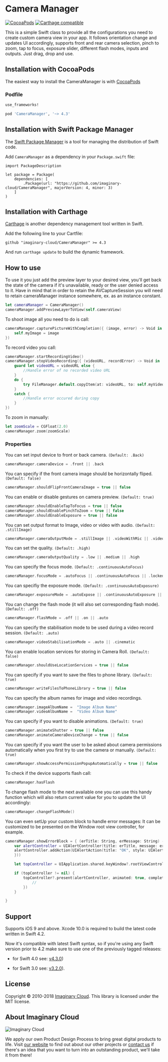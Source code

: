 
# Camera Manager
[![CocoaPods](https://img.shields.io/cocoapods/v/CameraManager.svg)](https://github.com/imaginary-cloud/CameraManager) [![Carthage compatible](https://img.shields.io/badge/Carthage-compatible-4BC51D.svg?style=flat)](https://github.com/Carthage/Carthage)

This is a simple Swift class to provide all the configurations you need to create custom camera view in your app.
It follows orientation change and updates UI accordingly, supports front and rear camera selection, pinch to zoom, tap to focus, exposure slider, different flash modes, inputs and outputs.
Just drag, drop and use.

## Installation with CocoaPods

The easiest way to install the CameraManager is with [CocoaPods](http://cocoapods.org)

### Podfile

```ruby
use_frameworks!

pod 'CameraManager', '~> 4.3'
``` 

## Installation with Swift Package Manager

The [Swift Package Manager](https://swift.org/package-manager/) is a tool for managing the distribution of Swift code.

Add `CameraManager` as a dependency in your `Package.swift` file:

```
import PackageDescription

let package = Package(
    dependencies: [
        .Package(url: "https://github.com/imaginary-cloud/CameraManager", majorVersion: 4, minor: 3)
    ]
)
```

## Installation with Carthage

[Carthage](https://github.com/Carthage/Carthage) is another dependency management tool written in Swift.

Add the following line to your Cartfile:

```
github "imaginary-cloud/CameraManager" >= 4.3
```

And run `carthage update` to build the dynamic framework.

## How to use
To use it you just add the preview layer to your desired view, you'll get back the state of the camera if it's unavailable, ready or the user denied access to it. Have in mind that in order to retain the AVCaptureSession you will need to retain cameraManager instance somewhere, ex. as an instance constant.
```swift
let cameraManager = CameraManager()
cameraManager.addPreviewLayerToView(self.cameraView)

```

To shoot image all you need to do is call:
```swift
cameraManager.capturePictureWithCompletion({ (image, error) -> Void in
    self.myImage = image             
})
```

To record video you call:
```swift
cameraManager.startRecordingVideo()
cameraManager.stopVideoRecording({ (videoURL, recordError) -> Void in
    guard let videoURL = videoURL else {
        //Handle error of no recorded video URL
    }
    do {
        try FileManager.default.copyItem(at: videoURL, to: self.myVideoURL)
    }
    catch {
        //Handle error occured during copy
    }
})
```

To zoom in manually:
```swift
let zoomScale = CGFloat(2.0)
cameraManager.zoom(zoomScale)
```

### Properties

You can set input device to front or back camera. `(Default: .Back)`
```swift
cameraManager.cameraDevice = .front || .back
```

You can specify if the front camera image should be horizontally fliped. `(Default: false)`

```swift
cameraManager.shouldFlipFrontCameraImage = true || false
```

You can enable or disable gestures on camera preview. `(Default: true)`

```swift
cameraManager.shouldEnableTapToFocus = true || false
cameraManager.shouldEnablePinchToZoom = true || false
cameraManager.shouldEnableExposure = true || false
```

You can set output format to Image, video or video with audio. `(Default: .stillImage)`

```swift
cameraManager.cameraOutputMode = .stillImage || .videoWithMic || .videoOnly
```

You can set the quality. `(Default: .high)`
```swift
cameraManager.cameraOutputQuality = .low || .medium || .high
```

You can specify the focus mode. `(Default: .continuousAutoFocus)`
```swift
cameraManager.focusMode = .autoFocus || .continuousAutoFocus || .locked
```

You can specifiy the exposure mode. `(Default: .continuousAutoExposure)`
```swift
cameraManager.exposureMode = .autoExpose || .continuousAutoExposure || .locked || .custom
```

You can change the flash mode (it will also set corresponding flash mode). `(Default: .off)`
```swift
cameraManager.flashMode = .off || .on || .auto
```

You can specify the stabilisation mode to be used during a video record session. `(Default: .auto)`
```swift
cameraManager.videoStabilisationMode = .auto || .cinematic
```

You can enable location services for storing in Camera Roll. `(Default: false)`
```swift
cameraManager.shouldUseLocationServices = true || false
```

You can specify if you want to save the files to phone library. `(Default: true)`
```swift
cameraManager.writeFilesToPhoneLibrary = true || false
```

You can specify the album names for image and video recordings.
```swift 
cameraManager.imageAlbumName =  "Image Album Name" 
cameraManager.videoAlbumName =  "Video Album Name" 
```

You can specify if you want to disable animations. `(Default: true)`
```swift
cameraManager.animateShutter = true || false
cameraManager.animateCameraDeviceChange = true || false
```

You can specify if you want the user to be asked about camera permissions automatically when you first try to use the camera or manually. `(Default: true)`
```swift
cameraManager.showAccessPermissionPopupAutomatically = true || false
```

To check if the device supports flash call:
```swift
cameraManager.hasFlash
```

To change flash mode to the next available one you can use this handy function which will also return current value for you to update the UI accordingly:
```swift
cameraManager.changeFlashMode()
```

You can even setUp your custom block to handle error messages:
It can be customized to be presented on the Window root view controller, for example.
```swift
cameraManager.showErrorBlock = { (erTitle: String, erMessage: String) -> Void in
    var alertController = UIAlertController(title: erTitle, message: erMessage, preferredStyle: .alert)
    alertController.addAction(UIAlertAction(title: "OK", style: UIAlertAction.Style.default, handler: { (alertAction) -> Void in
    }))

    let topController = UIApplication.shared.keyWindow?.rootViewController

    if (topController != nil) {
        topController?.present(alertController, animated: true, completion: { () -> Void in
            //
        })
    }

}
```

## Support

Supports iOS 9 and above. Xcode 10.0 is required to build the latest code written in Swift 4.2.


Now it's compatible with latest Swift syntax, so if you're using any Swift version prior to 4.2 make sure to use one of the previously tagged releases:

- for Swift 4.0 see: [v4.3.0](https://github.com/imaginary-cloud/CameraManager/tree/4.3.0))

- for Swift 3.0 see: [v3.2.0](https://github.com/imaginary-cloud/CameraManager/tree/3.2.0)).

## License

Copyright © 2010-2018 [Imaginary Cloud](https://www.imaginarycloud.com). This library is licensed under the MIT license.

## About Imaginary Cloud

![Imaginary Cloud](https://s3.eu-central-1.amazonaws.com/imaginary-images/Logo_IC_readme.svg)

We apply our own Product Design Process to bring great digital products to life. Visit [our website](https://www.imaginarycloud.com) to find out about our other projects or [contact us](https://www.imaginarycloud.com/contacts) if there's an idea that you want to turn into an outstanding product, we'll take it from there!
